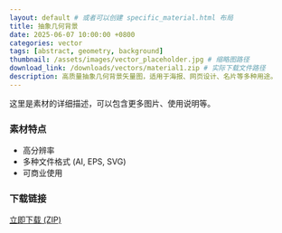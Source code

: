 ```yaml
---
layout: default # 或者可以创建 specific_material.html 布局
title: 抽象几何背景
date: 2025-06-07 10:00:00 +0800
categories: vector
tags: [abstract, geometry, background]
thumbnail: /assets/images/vector_placeholder.jpg # 缩略图路径
download_link: /downloads/vectors/material1.zip # 实际下载文件路径
description: 高质量抽象几何背景矢量图，适用于海报、网页设计、名片等多种用途。
---
```

这里是素材的详细描述，可以包含更多图片、使用说明等。

### 素材特点
* 高分辨率
* 多种文件格式 (AI, EPS, SVG)
* 可商业使用

### 下载链接
<a href="{{ page.download_link | relative_url }}" class="btn btn-primary btn-lg mt-3">立即下载 (ZIP)</a>

